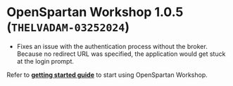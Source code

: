 # OpenSpartan Workshop 1.0.5 (`THELVADAM-03252024`)

- Fixes an issue with the authentication process without the broker. Because no redirect URL was specified, the application would get stuck at the login prompt.

Refer to [**getting started guide**](https://openspartan.com/docs/workshop/guides/get-started/) to start using OpenSpartan Workshop.
